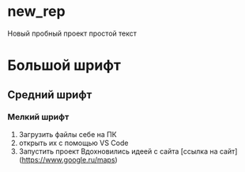 # new_rep
Новый пробный проект
простой текст
# Большой шрифт #
## Средний шрифт ##
### Мелкий шрифт ###
1. Загрузить файлы себе на ПК
2. открыть их с помощью VS Code
3. Запустить проект
Вдохновились идеей с сайта [ссылка на сайт] (https://www.google.ru/maps)

